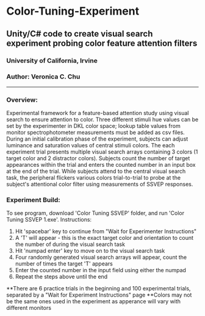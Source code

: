 # Color-Tuning-Experiment
## Unity/C# code to create visual search experiment probing color feature attention filters
### University of California, Irvine

### Author: Veronica C. Chu

----

### Overview:
Experimental framework for a feature-based attention study using visual search to ensure attention to color. Three different stimuli hue values can be set by the experimenter in DKL color space; lookup table values from monitor spectrophotometer measurements must be added as csv files. During an initial calibration phase of the experiment, subjects can adjust luminance and saturation values of central stimuli colors. The each experiment trial presents multiple visual search arrays containing 3 colors (1 target color and 2 distractor colors). Subjects count the number of target appearances within the trial and enters the counted number in an input box at the end of the trial. While subjects attend to the central visual search task, the peripheral flickers various colors trial-to-trial to probe at the subject's attentional color filter using measurements of SSVEP responses.

### Experiment Build:
To see program, download 'Color Tuning SSVEP' folder, and run 'Color Tuning SSVEP 1.exe'.
Instructions:
1. Hit 'spacebar' key to continue from "Wait for Experimenter Instructions"
2. A 'T' will appear - this is the exact target color and orientation to count the number of during the visual search task
3. Hit 'numpad enter' key to move on to the visual search task
4. Four randomly generated visual search arrays will appear, count the number of times the target 'T' appears
5. Enter the counted number in the input field using either the numpad
6. Repeat the steps above until the end

**There are 6 practice trials in the beginning and 100 experimental trials, separated by a "Wait for Experiment Instructions" page
**Colors may not be the same ones used in the experiment as apperance will vary with different monitors
